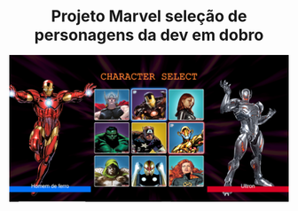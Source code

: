 <h1 align="center">Projeto Marvel seleção de personagens da dev em dobro </h1>

![img](https://github.com/MatheusdeSouzaSilva70/Projeto-Marvel-sele--o-personagem/blob/main/img/Projeto-Marvel.png)

